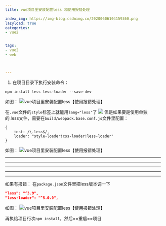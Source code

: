```yaml
---
title: vue项目里安装配置less 和使用报错处理

index_img: https://img-blog.csdnimg.cn/20200606104159360.png
lazyload: true
categories:
- vue2


tags:
- vue2
- web



---
```












1. 在项目目录下执行安装命令：
```
npm install less less-loader --save-dev
```
如图：
![vue项目里安装配置less【使用报错处理】](https://img-blog.csdnimg.cn/20200606104159360.png)

在`.vue`文件的`style`标签上就能用`lang="less"`了
![](https://img-blog.csdnimg.cn/20210326162246780.png)
但是如果要是使用单独的.less文件，需要在`build/webpack.base.conf.js`文件里配置：

```
{
    test: /\.less$/,
    loader: "style-loader!css-loader!less-loader"
}
```
如图：
![vue项目里安装配置less【使用报错处理】](https://img-blog.csdnimg.cn/20200606104655279.png)

---
---
---
---
---


如果有报错：
在`package.json`文件里把less版本调一下

```json
"less": "^3.9",
"less-loader": "^5.0.0",
```

如图：
![vue项目里安装配置less【使用报错处理】](https://img-blog.csdnimg.cn/2020060614315235.png)

再执给项目行次`npm install`，然后==重启==项目
